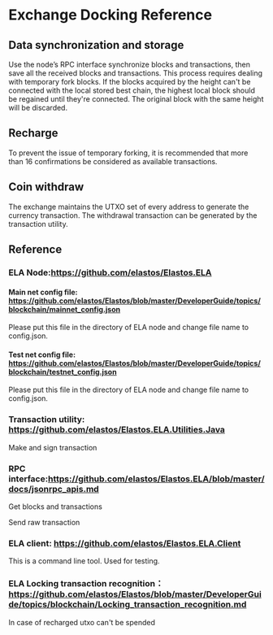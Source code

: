 # Exchange Docking Reference
## Data synchronization and storage
Use the node’s RPC interface synchronize blocks and transactions, then save all the received blocks and transactions.
This process requires dealing with temporary fork blocks. If the blocks acquired by the height can't be connected with the local stored best chain, the highest local block should be regained until they're connected. The original block with the same height will be discarded.

## Recharge
To prevent the issue of temporary forking, it is recommended that more than 16 confirmations be considered as available transactions.

## Coin withdraw
The exchange maintains the UTXO set of every address to generate the currency transaction. The withdrawal transaction can be generated by the transaction utility.

## Reference
### ELA Node:https://github.com/elastos/Elastos.ELA
#### Main net config file: https://github.com/elastos/Elastos/blob/master/DeveloperGuide/topics/blockchain/mainnet_config.json
Please put this file in the directory of ELA node and change file name to config.json.
#### Test net config file: https://github.com/elastos/Elastos/blob/master/DeveloperGuide/topics/blockchain/testnet_config.json
Please put this file in the directory of ELA node and change file name to config.json.
### Transaction utility: https://github.com/elastos/Elastos.ELA.Utilities.Java
Make and sign transaction
### RPC interface:https://github.com/elastos/Elastos.ELA/blob/master/docs/jsonrpc_apis.md
Get blocks and transactions

Send raw transaction
### ELA client: https://github.com/elastos/Elastos.ELA.Client
This is a command line tool. Used for testing.
### ELA Locking transaction recognition：https://github.com/elastos/Elastos/blob/master/DeveloperGuide/topics/blockchain/Locking_transaction_recognition.md
In case of recharged utxo can't be spended
